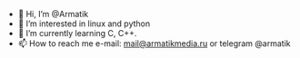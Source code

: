 - 👋 Hi, I’m @Armatik
- 👀 I’m interested in linux and python
- 🌱 I’m currently learning C, С++.
- 📫 How to reach me e-mail: mail@armatikmedia.ru or telegram @armatik

<!---
Armatik/Armatik is a ✨ special ✨ repository because its `README.md` (this file) appears on your GitHub profile.
You can click the Preview link to take a look at your changes.
--->

